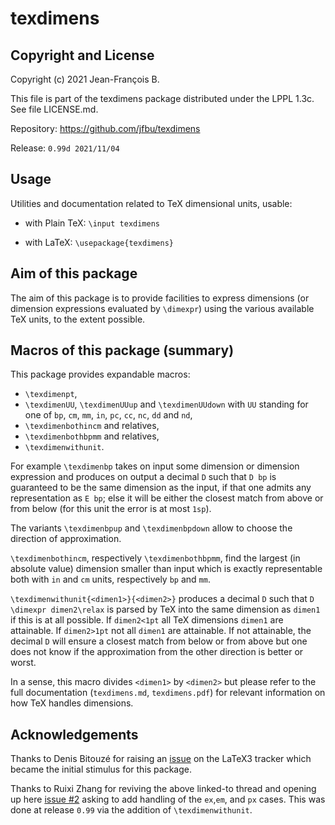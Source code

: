 texdimens
=========

## Copyright and License

Copyright (c) 2021 Jean-François B.

This file is part of the texdimens package distributed under the
LPPL 1.3c.  See file LICENSE.md.

Repository: https://github.com/jfbu/texdimens

Release: `0.99d 2021/11/04`

## Usage

Utilities and documentation related to TeX dimensional units, usable:

- with Plain TeX: `\input texdimens`

- with LaTeX: `\usepackage{texdimens}`

## Aim of this package

The aim of this package is to provide facilities to express dimensions
(or dimension expressions evaluated by `\dimexpr`) using the various
available TeX units, to the extent possible.

## Macros of this package (summary)

This package provides expandable macros:

- `\texdimenpt`,
- `\texdimenUU`, `\texdimenUUup` and
  `\texdimenUUdown` with `UU` standing for one of `bp`, `cm`, `mm`, `in`,
  `pc`, `cc`, `nc`, `dd` and `nd`,
- `\texdimenbothincm` and relatives,
- `\texdimenbothbpmm` and relatives,
- `\texdimenwithunit`.

For example `\texdimenbp` takes on input some dimension or dimension
expression and produces on output a decimal `D` such that `D bp` is
guaranteed to be the same dimension as the input, if that one admits any
representation as `E bp`; else it will be either the closest match from
above or from below (for this unit the error is at most `1sp`).

The variants `\texdimenbpup` and `\texdimenbpdown` allow to choose the
direction of approximation.

`\texdimenbothincm`, respectively `\texdimenbothbpmm`, find the largest
(in absolute value) dimension smaller than input which is exactly
representable both with `in` and `cm` units, respectively `bp` and `mm`.

`\texdimenwithunit{<dimen1>}{<dimen2>}` produces a decimal `D` such that
`D \dimexpr dimen2\relax` is parsed by TeX into the same dimension as
`dimen1` if this is at all possible.  If `dimen2<1pt` all TeX dimensions
`dimen1` are attainable.  If `dimen2>1pt` not all `dimen1` are
attainable.  If not attainable, the decimal `D` will ensure a closest
match from below or from above but one does not know if the
approximation from the other direction is better or worst.

In a sense, this macro divides `<dimen1>` by `<dimen2>` but please refer
to the full documentation (`texdimens.md`, `texdimens.pdf`) for relevant
information on how TeX handles dimensions.

## Acknowledgements

Thanks to Denis Bitouzé for raising an
[issue](https://github.com/latex3/latex3/issues/953)
on the LaTeX3 tracker which became the initial stimulus for this package.

Thanks to Ruixi Zhang for reviving the above linked-to thread
and opening up here [issue #2](https://github.com/jfbu/texdimens/issues/2)
asking to add handling of the `ex`,`em`, and `px` cases. This was done
at release `0.99` via the addition of `\texdimenwithunit`.

<!--
%! Local variables:
%! sentence-end-double-space: t
%! fill-column: 72
%! End:
-->

